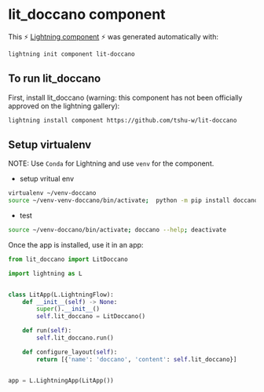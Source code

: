 # lit_doccano component

This ⚡ [Lightning component](lightning.ai) ⚡ was generated automatically with:

```bash
lightning init component lit-doccano
```

## To run lit_doccano

First, install lit_doccano (warning: this component has not been officially approved on the lightning gallery):

```bash
lightning install component https://github.com/tshu-w/lit-doccano
```

## Setup virtualenv
  
NOTE: Use `Conda` for Lightning and use `venv` for the component. 

- setup vritual env
```bash
virtualenv ~/venv-doccano 
source ~/venv-venv-doccano/bin/activate;  python -m pip install doccano; deactivate
```

- test 
```bash
source ~/venv-doccano/bin/activate; doccano --help; deactivate
```


Once the app is installed, use it in an app:

```python
from lit_doccano import LitDoccano

import lightning as L


class LitApp(L.LightningFlow):
    def __init__(self) -> None:
        super().__init__()
        self.lit_doccano = LitDoccano()

    def run(self):
        self.lit_doccano.run()

    def configure_layout(self):
        return [{'name': 'doccano', 'content': self.lit_doccano}]


app = L.LightningApp(LitApp())
```
